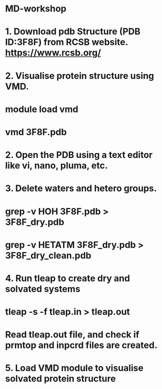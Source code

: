 # MD-workshop
# 1. Download pdb Structure (PDB ID:3F8F) from RCSB website. https://www.rcsb.org/ 
# 2. Visualise protein structure using VMD.
# module load vmd
# vmd 3F8F.pdb
# 2. Open the PDB using a text editor like vi, nano, pluma, etc.
# 3. Delete waters and hetero groups.
# grep -v HOH 3F8F.pdb > 3F8F_dry.pdb
# grep -v HETATM 3F8F_dry.pdb > 3F8F_dry_clean.pdb
# 4. Run tleap to create dry and solvated systems
# tleap -s -f tleap.in > tleap.out
# Read tleap.out file, and check if prmtop and inpcrd files are created.
# 5. Load VMD module to visualise solvated protein structure
